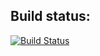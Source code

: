 ## Build status:

[![Build Status](https://dev.azure.com/pworthey007/PlanetariumWarper/_apis/build/status/ptrick.PlanetariumWarper?branchName=master)](https://dev.azure.com/pworthey007/PlanetariumWarper/_build/latest?definitionId=1&branchName=master)

